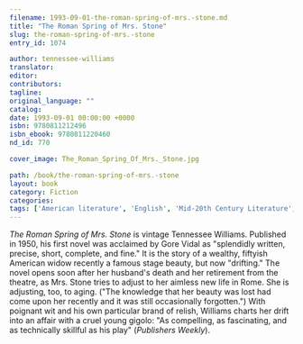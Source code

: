 ```yaml
---
filename: 1993-09-01-the-roman-spring-of-mrs.-stone.md
title: "The Roman Spring of Mrs. Stone"
slug: the-roman-spring-of-mrs.-stone
entry_id: 1074

author: tennessee-williams
translator: 
editor: 
contributors: 
tagline: 
original_language: ""
catalog: 
date: 1993-09-01 00:00:00 +0000 
isbn: 9780811212496
isbn_ebook: 9780811220460
nd_id: 770

cover_image: The_Roman_Spring_Of_Mrs._Stone.jpg

path: /book/the-roman-spring-of-mrs.-stone
layout: book
category: Fiction
categories: 
tags: ['American literature', 'English', 'Mid-20th Century Literature', 'Mid-life Crisis', 'United States', 'Witty']
---
```

*The Roman Spring of Mrs. Stone* is vintage Tennessee Williams. Published in 1950, his first novel was acclaimed by Gore Vidal as "splendidly written, precise, short, complete, and fine." It is the story of a wealthy, fiftyish American widow recently a famous stage beauty, but now "drifting." The novel opens soon after her husband's death and her retirement from the theatre, as Mrs. Stone tries to adjust to her aimless new life in Rome. She is adjusting, too, to aging. ("The knowledge that her beauty was lost had come upon her recently and it was still occasionally forgotten.") With poignant wit and his own particular brand of relish, Williams charts her drift into an affair with a cruel young gigolo: "As compelling, as fascinating, and as technically skillful as his play" (*Publishers Weekly*).





